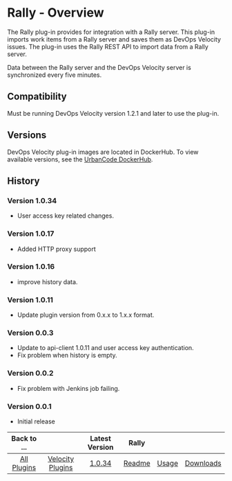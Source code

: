 # Rally - Overview

The Rally plug-in provides for integration with a Rally server. This plug-in imports work items from a Rally server and saves them as DevOps Velocity issues. The plug-in uses the Rally REST API to import data from a Rally server.

Data between the Rally server and the DevOps Velocity server is synchronized every five minutes.

## Compatibility

Must be running DevOps Velocity version 1.2.1 and later to use the plug-in.

## Versions

DevOps Velocity plug-in images are located in DockerHub. To view available versions, see the [UrbanCode
DockerHub](https://hub.docker.com/r/urbancode/ucv-ext-rally/tags).

## History

### Version 1.0.34

* User access key related changes.

### Version 1.0.17

* Added HTTP proxy support

### Version 1.0.16

* improve history data.

### Version 1.0.11

* Update plugin version from 0.x.x to 1.x.x format.

### Version 0.0.3

* Update to api-client 1.0.11 and user access key authentication.
* Fix problem when history is empty.

### Version 0.0.2

* Fix problem with Jenkins job failing.

### Version 0.0.1

* Initial release

|Back to ...||Latest Version|Rally |||
| :---: | :---: | :---: | :---: | :---: | :---: |
|[All Plugins](../../index.md)|[Velocity Plugins](../README.md)|[1.0.34](https://raw.githubusercontent.com/UrbanCode/IBM-UCV-PLUGINS/main/files/ucv-ext-rally/ucv-ext-rally-1.0.34.tar.zip)|[Readme](README.md)|[Usage](usage.md)|[Downloads](downloads.md)|
